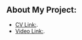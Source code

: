 

## About My Project:



- [CV Link:](https://drive.google.com/file/d/1bcJ1Xybv46lkb0nsfKKJtdMpGU_MZYVs/view?usp=sharing).
- [Video Link:]().


